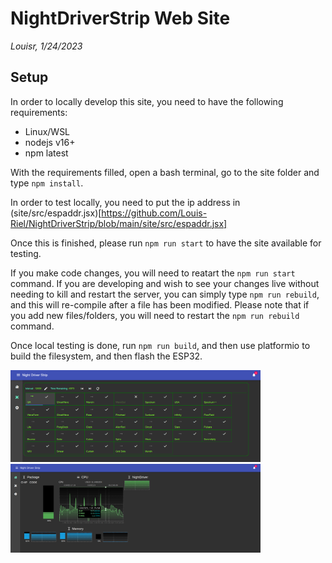 # NightDriverStrip Web Site

<!-- markdownlint-disable MD036 /no-emphasis-as-heading -->
_Louisr, 1/24/2023_

## Setup
In order to locally develop this site, you need to have the following requirements:
- Linux/WSL
- nodejs v16+
- npm latest

With the requirements filled, open a bash terminal, go to the site folder and type `npm install`.

In order to test locally, you need to put the ip address in (site/src/espaddr.jsx)[https://github.com/Louis-Riel/NightDriverStrip/blob/main/site/src/espaddr.jsx]

Once this is finished, please run `npm run start` to have the site available for testing.

If you make code changes, you will need to reatart the `npm run start` command. If you are developing and wish to see your changes live without needing to kill and restart the server, you can simply type `npm run rebuild`, and this will re-compile after a file has been modified. Please note that if you add new files/folders, you will need to restart the `npm run rebuild` command.

Once local testing is done, run `npm run build`, and then use platformio to build the filesystem, and then flash the ESP32.

<img src="../assets/dark.PNG" width="400" />
<img src="../assets/light.PNG" width="400" />
